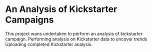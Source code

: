 # An Analysis of Kickstarter Campaigns
This project wans undertaken to perform an analysis of kickstarter campaign. 
Performing analysis on Kickstarter data to uncover trends
Uploading completed Kickstarter analysis.
